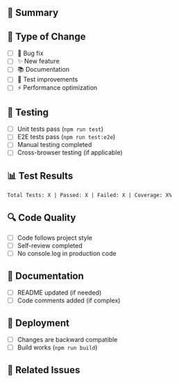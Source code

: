 ## 🎯 Summary
<!-- Brief description of changes -->

## 🔧 Type of Change
- [ ] 🐛 Bug fix
- [ ] ✨ New feature  
- [ ] 📚 Documentation
- [ ] 🧪 Test improvements
- [ ] ⚡ Performance optimization

## 🧪 Testing
- [ ] Unit tests pass (`npm run test`)
- [ ] E2E tests pass (`npm run test:e2e`)
- [ ] Manual testing completed
- [ ] Cross-browser testing (if applicable)

## 📊 Test Results
```
Total Tests: X | Passed: X | Failed: X | Coverage: X%
```

## 🔍 Code Quality
- [ ] Code follows project style
- [ ] Self-review completed
- [ ] No console.log in production code

## 📝 Documentation
- [ ] README updated (if needed)
- [ ] Code comments added (if complex)

## 🚀 Deployment
- [ ] Changes are backward compatible
- [ ] Build works (`npm run build`)

## 🔗 Related Issues
<!-- Closes #123, Fixes #456 -->
